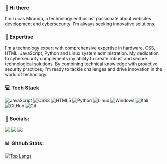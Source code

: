 ### 👋 Hi there 
I'm Lucas Miranda, a technology enthusiast passionate about websites development and cybersecurity. I'm always seeking innovative solutions.

### 🚀 Expertise
I'm a technology expert with comprehensive expertise in hardware, CSS, HTML, JavaScript, Python and Linux system administration. My dedication to cybersecurity complements my ability to create robust and secure technological solutions. By combining technical knowledge with proactive security practices, I'm ready to tackle challenges and drive innovation in the world of technology.

### 💻 Tech Stack
![JavaScript](https://img.shields.io/badge/javascript-%23323330.svg?style=for-the-badge&logo=javascript&logoColor=%23F7DF1E) ![CSS3](https://img.shields.io/badge/css3-%231572B6.svg?style=for-the-badge&logo=css3&logoColor=white) ![HTML5](https://img.shields.io/badge/html5-%23E34F26.svg?style=for-the-badge&logo=html5&logoColor=white) ![Python](https://img.shields.io/badge/python-3670A0?style=for-the-badge&logo=python&logoColor=ffdd54) ![Linux](https://img.shields.io/badge/Linux-FCC624?style=for-the-badge&logo=linux&logoColor=black) ![Windows](https://img.shields.io/badge/Windows-0078D6?style=for-the-badge&logo=windows&logoColor=white) ![Kali](https://img.shields.io/badge/Kali-268BEE?style=for-the-badge&logo=kalilinux&logoColor=white) ![GitHub](https://img.shields.io/badge/github-%23121011.svg?style=for-the-badge&logo=github&logoColor=white) ![Git](https://img.shields.io/badge/git-%23F05033.svg?style=for-the-badge&logo=git&logoColor=white)

### 📱 Socials:
<a href="https://www.linkedin.com/in/lucascdsm/" target="_blank"><img src="https://img.shields.io/badge/LinkedIn-0077B5?style=for-the-badge&logo=linkedin&logoColor=white" target="_blank"></a>
<a href="https://www.tiktok.com/@tech.miranda" target="_blank"><img src="https://img.shields.io/badge/TikTok-000000?style=for-the-badge&logo=tiktok&logoColor=white" target="_blank"></a>
<a href="https://www.instagram.com/lucas.cdsm/" target="_blank"><img src="https://img.shields.io/badge/Instagram-E4405F?style=for-the-badge&logo=instagram&logoColor=whitee" target="_blank"></a>

### 📊 Github Stats:
[![Top Langs](https://github-readme-stats.vercel.app/api/top-langs/?username=lucascdsm&layout=donut&theme=tokyonight)](https://github.com/lucascdsm/github-readme-stats)
